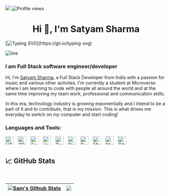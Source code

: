 ![](https://img.shields.io/badge/Microverse-blueviolet)
![Profile views](https://gpvc.arturio.dev/mrsamsharma) 

<h1 align="center">Hi 👋, I'm Satyam Sharma</h1>

[![Typing SVG](https://readme-typing-svg.herokuapp.com?font=Architects+Daughter&size=30&color=7AF79A&lines=Sam+here...;I'm+a+full+stack+developer;I'm+available+for+hire;)](https://git.io/typing-svg)

![line](./img/line.gif)

### I am Full Stack software engineer/developer
Hi, I'm [Satyam Sharma](https://samwfelice.github.io/Portfolio/), a Full Stack Developer from India with a passion for music and various other activites. I'm currently a student at Microverse where I am learning to code with people all around the world and at the same time improving my team work, professional and communication skills.

In this era, technology industry is growing exponentially and I intend to be a part of it and to contribute, that is my mission. This is what drives me everyday to switch on my computer and start coding!

### Languages and Tools:

[<img align="left" alt="HTML5" width="26px" src="https://cdn.jsdelivr.net/gh/devicons/devicon/icons/html5/html5-original.svg" style="padding-right:10px;" />](https://www.w3schools.com/html/)
[<img align="left" alt="CSS3" width="26px" src="https://cdn.jsdelivr.net/gh/devicons/devicon/icons/css3/css3-original.svg" style="padding-right:10px;" />](https://www.w3schools.com/css/)
[<img align="left" alt="Sass" width="26px" src="https://cdn.jsdelivr.net/gh/devicons/devicon/icons/sass/sass-original.svg" style="padding-right:10px;" />](https://sass-lang.com/)
[<img align="left" alt="JavaScript" width="26px" src="https://cdn.jsdelivr.net/gh/devicons/devicon/icons/javascript/javascript-original.svg" style="padding-right:10px;" />](https://www.javascript.com/)
[<img align="left" alt="React" width="26px" src="https://cdn.jsdelivr.net/gh/devicons/devicon/icons/react/react-original.svg" style="padding-right:10px;" />](https://reactjs.org/)
[<img align="left" alt="Node.js" width="26px" src="https://cdn.jsdelivr.net/gh/devicons/devicon/icons/nodejs/nodejs-original.svg" style="padding-right:10px;" />](https://nodejs.org/)
[<img align="left" alt="Ruby" width="26px" src="https://cdn.jsdelivr.net/gh/devicons/devicon/icons/ruby/ruby-original.svg" style="padding-right:10px;" />](https://www.ruby-lang.org/en/)
[<img align="left" alt="MongoDB" width="26px" src="https://cdn.jsdelivr.net/gh/devicons/devicon/icons/mongodb/mongodb-original.svg" style="padding-right:10px;" />](https://www.mongodb.com/)
[<img align="left" alt="MySQL" width="26px" src="https://cdn.jsdelivr.net/gh/devicons/devicon/icons/mysql/mysql-original.svg" style="padding-right:10px;" />](https://mysql.com)
[<img align="left" alt="Git" width="26px" src="https://cdn.jsdelivr.net/gh/devicons/devicon/icons/git/git-original.svg" style="padding-right:10px;" />](https://git.com)

<br/><br/>
## &#x1f4c8; GitHub Stats

<br>

| <a href="https://github.com/mrsamsharma"> <img align="center" src="https://github-readme-stats.vercel.app/api?username=mrsamsharma&hide_border=true&show_icons=true&line_height=27&count_private=true&title_color=ffffff&text_color=c9cacc&icon_color=4AB097&bg_color=1A2B34&border_radius=10" alt="Sam's Github Stats" /></a> | <a href="https://github.com/mrsamsharma"><img align="center" src="https://github-readme-stats.vercel.app/api/top-langs/?username=mrsamsharma&hide_border=true&layout=compact&title_color=ffffff&text_color=c9cacc&icon_color=4AB197&bg_color=1A2B34&border_radius=10&card_width=360" /></a> | 
| ------------- | ------------- |
<br>
<br>
